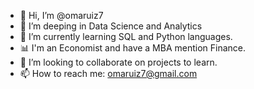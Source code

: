 - 👋 Hi, I’m @omaruiz7
- 👀 I’m deeping in Data Science and Analytics
- 🌱 I’m currently learning SQL and Python languages.
- 📊 I'm an Economist and have a MBA mention Finance.
- 💞️ I’m looking to collaborate on projects to learn.
- 📫 How to reach me: omaruiz7@gmail.com

<!---
omaruiz7/omaruiz7 is a ✨ special ✨ repository because its `README.md` (this file) appears on your GitHub profile.
You can click the Preview link to take a look at your changes.
--->
